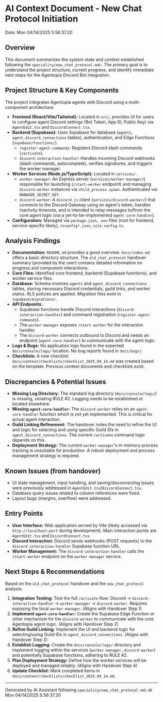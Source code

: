 # AI Context Document - New Chat Protocol Initiation
Date: Mon 04/14/2025  5:56:37.20

## Overview

This document summarizes the system state and context established following the `speciality/new_chat_protocol.mdc`. The primary goal is to understand the project structure, current progress, and identify immediate next steps for the Agentopia Discord Bot integration.

## Project Structure & Key Components

The project integrates Agentopia agents with Discord using a multi-component architecture:

*   **Frontend (React/Vite/Tailwind):** Located in `src/`, provides UI for users to configure agent Discord settings (Bot Token, App ID, Public Key) via `AgentEdit.tsx` and `DiscordConnect.tsx`.
*   **Backend (Supabase):** Uses Supabase for database (`agents`, `agent_discord_connections` tables), authentication, and Edge Functions (`supabase/functions/`).
    *   `register-agent-commands`: Registers Discord slash commands (`/activate`).
    *   `discord-interaction-handler`: Handles incoming Discord webhooks (slash commands, autocomplete), verifies signatures, and triggers the worker manager.
*   **Worker Services (Node.js/TypeScript):** Located in `services/`.
    *   `worker-manager`: An Express server (`services/worker-manager/`) responsible for launching (`/start-worker` endpoint) and managing `discord-worker` instances via `child_process.spawn`. Authenticated via `MANAGER_SECRET_KEY`.
    *   `discord-worker`: A `discord.js` client (`services/discord-worker/`) that connects to the Discord Gateway using an agent's token, handles inactivity timeouts, and is intended to relay messages to/from the core agent logic (via a yet-to-be-implemented `agent-core-handler`).
*   **Configuration:** Managed via `package.json`, `.env` files (root for frontend, service-specific likely), `tsconfig*.json`, `vite.config.ts`.

## Analysis Findings

*   **Documentation:** `README.md` provides a good overview. `docs/index.md` offers a basic directory structure. The `old_chat_protocol` handover summary (provided by the user) contains detailed information on progress and component interactions.
*   **Core Files:** Identified core frontend, backend (Supabase functions), and worker service files.
*   **Database:** Schema involves `agents` and `agent_discord_connections` tables, storing necessary Discord credentials, guild links, and worker status. RLS policies are applied. Migration files exist in `supabase/migrations/`.
*   **API Endpoints:**
    *   Supabase functions handle Discord interactions (`discord-interaction-handler`) and command registration (`register-agent-commands`).
    *   The `worker-manager` exposes `/start-worker` for the interaction handler.
    *   The `discord-worker` connects outbound to Discord and needs an endpoint (`agent-core-handler`) to communicate with the agent logic.
*   **Logs & Bugs:** No application logs found in the expected `docs/console/logs/` location. No bug reports found in `docs/bugs/`.
*   **Checklists:** A new checklist `docs/context/checklists/checklist_2025_04_14.md` was created based on the template. Previous context documents and checklists exist.

## Discrepancies & Potential Issues

*   **Missing Log Directory:** The standard log directory (`docs/console/logs/`) is missing, violating RULE #2. Logging needs to be established or located elsewhere.
*   **Missing `agent-core-handler`:** The `discord-worker` relies on an `agent-core-handler` function which is not yet implemented. This is critical for actual agent interaction.
*   **Guild Linking Refinement:** The handover notes the need to refine the UI and logic for selecting and using specific Guild IDs in `agent_discord_connections`. The current `/activate` command logic depends on this.
*   **Deployment Strategy:** The current `worker-manager`'s in-memory process tracking is unsuitable for production. A robust deployment and process management strategy is required.

## Known Issues (from handover)

*   UI state management, input handling, and saving/disconnecting issues were previously addressed in `AgentEdit.tsx`/`DiscordConnect.tsx`.
*   Database query issues related to column references were fixed.
*   Layout bugs (margins, overflow) were addressed.

## Entry Points

*   **User Interface:** Web application served by Vite (likely accessed via `http://localhost:port` during development). Main interaction points are `AgentEdit.tsx` and `DiscordConnect.tsx`.
*   **Discord Interaction:** Discord sends webhooks (POST requests) to the `discord-interaction-handler` Supabase function URL.
*   **Worker Management:** The `discord-interaction-handler` calls the `/start-worker` endpoint on the `worker-manager` service.

## Next Steps & Recommendations

Based on the `old_chat_protocol` handover and the `new_chat_protocol` analysis:

1.  **Integration Testing:** Test the full `/activate` flow: Discord -> `discord-interaction-handler` -> `worker-manager` -> `discord-worker`. Requires exposing the local `worker-manager`. (Aligns with Handover Step 1)
2.  **Implement `agent-core-handler`:** Create the Supabase Edge Function or other mechanism for the `discord-worker` to communicate with the core Agentopia agent logic. (Aligns with Handover Step 2)
3.  **Refine Guild Linking:** Implement the UI and backend logic for selecting/using Guild IDs in `agent_discord_connections`. (Aligns with Handover Step 3)
4.  **Establish Logging:** Create the `docs/console/logs/` directory and implement logging within the services (`worker-manager`, `discord-worker`) and potentially Supabase functions, adhering to RULE #2.
5.  **Plan Deployment Strategy:** Define how the worker services will be deployed and managed reliably. (Aligns with Handover Step 4)
6.  **Update Checklist:** Mark completed items in `docs/context/checklists/checklist_2025_04_14.md`.

---
Generated by AI Assistant following `speciality/new_chat_protocol.mdc` at Mon 04/14/2025  5:56:37.20 